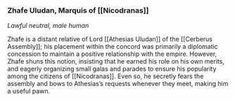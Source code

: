 ### Zhafe Uludan, Marquis of [[Nicodranas]]

_Lawful neutral, male human_

Zhafe is a distant relative of Lord [[Athesias Uludan]] of the [[Cerberus Assembly]]; his placement within the concord was primarily a diplomatic concession to maintain a positive relationship with the empire. However, Zhafe shuns this notion, insisting that he earned his role on his own merits, and eagerly organizing small galas and parades to ensure his popularity among the citizens of [[Nicodranas]]. Even so, he secretly fears the assembly and bows to Athesias’s requests whenever they meet, making him a useful pawn.